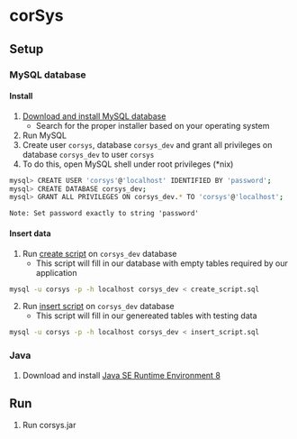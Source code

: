 # corSys #

## Setup ##

### MySQL database ###

#### Install ####

1. [Download and install MySQL database](https://dev.mysql.com/downloads/installer/)
    * Search for the proper installer based on your operating system
2. Run MySQL
3. Create user `corsys`, database `corsys_dev` and grant all privileges on database `corsys_dev` to user `corsys`
4. To do this, open MySQL shell under root privileges (*nix)

``` bash
mysql> CREATE USER 'corsys'@'localhost' IDENTIFIED BY 'password';
mysql> CREATE DATABASE corsys_dev;
mysql> GRANT ALL PRIVILEGES ON corsys_dev.* TO 'corsys'@'localhost';
```

`Note: Set password exactly to string 'password'`

#### Insert data ####

1. Run [create script](/mysql/create_script.sql) on `corsys_dev` database
    * This script will fill in our database with empty tables required by our application

``` bash
mysql -u corsys -p -h localhost corsys_dev < create_script.sql
```

2. Run [insert script](/mysql/insert_script.sql) on `corsys_dev` database
    * This script will fill in our genereated tables with testing data

``` bash
mysql -u corsys -p -h localhost corsys_dev < insert_script.sql
```

### Java ###

1. Download and install [Java SE Runtime Environment 8](https://www.oracle.com/technetwork/java/javase/downloads/jre8-downloads-2133155.html)


## Run ##

1. Run corsys.jar
